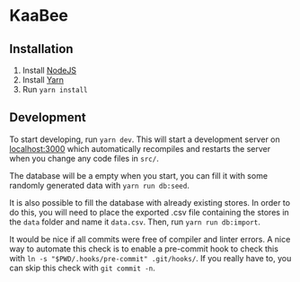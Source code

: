# KaaBee

## Installation

1. Install [NodeJS](https://nodejs.org/)
2. Install [Yarn](https://classic.yarnpkg.com/en/docs/install)
3. Run `yarn install`

## Development

To start developing, run `yarn dev`. This will start a development server on [localhost:3000](http://localhost:3000) which automatically recompiles and restarts the server when you change any code files in `src/`.

The database will be a empty when you start, you can fill it with some randomly generated data with `yarn run db:seed`.

It is also possible to fill the database with already existing stores. In order to do this, you will need to place the
exported .csv file containing the stores in the `data` folder and name it `data.csv`. Then, run `yarn run db:import`.

It would be nice if all commits were free of compiler and linter errors. A nice way to automate this check is to enable a pre-commit hook to check this with `ln -s "$PWD/.hooks/pre-commit" .git/hooks/`. If you really have to, you can skip this check with `git commit -n`.
